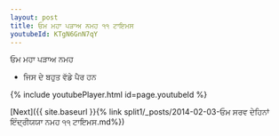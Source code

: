 ```yaml
---
layout: post
title: ਓਮ ਮਹਾ ਪੜਾਅ ਨਮਹ ੧੧ ਟਾਇਮਸ
youtubeId: KTgN6GnN7qY
---
```

 
 
 ਓਮ ਮਹਾ ਪੜਾਅ ਨਮਹ  
 
 -  ਜਿਸ ਦੇ ਬਹੁਤ ਵੱਡੇ ਪੈਰ ਹਨ 
 
  
 
  
 
 
 
 
 
 


{% include youtubePlayer.html id=page.youtubeId %}
 
[Next]({{ site.baseurl }}{% link  split1/_posts/2014-02-03-ਓਮ ਸਰਵ ਦੇਹਿਨਾਂ ਇੰਦ੍ਰੀਯਯਾ ਨਮਹ ੧੧ ਟਾਇਮਸ.md%})
 
